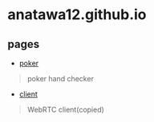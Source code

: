 # anatawa12.github.io

## pages

- [poker](poker)
> poker hand checker
- [client](client.html)
> WebRTC client(copied)
